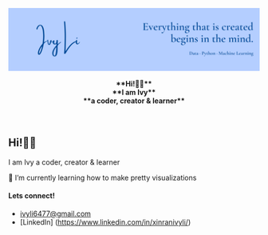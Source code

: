 ![Header](https://github.com/ivyli6477/ivyli6477/blob/main/header.png "Header")

<p align="center">
  <b> **Hi!👋🤓** </b><br>
  <b> **I am Ivy** </b><br>
  <b> **a coder, creator & learner** </b><br>
  <br><br>
</p>


## Hi!👋🤓
I am Ivy
a coder, creator & learner

🌱 I’m currently learning how to make pretty visualizations


#### Lets connect!
* ivyli6477@gmail.com
* [LinkedIn] (https://www.linkedin.com/in/xinranivyli/)
